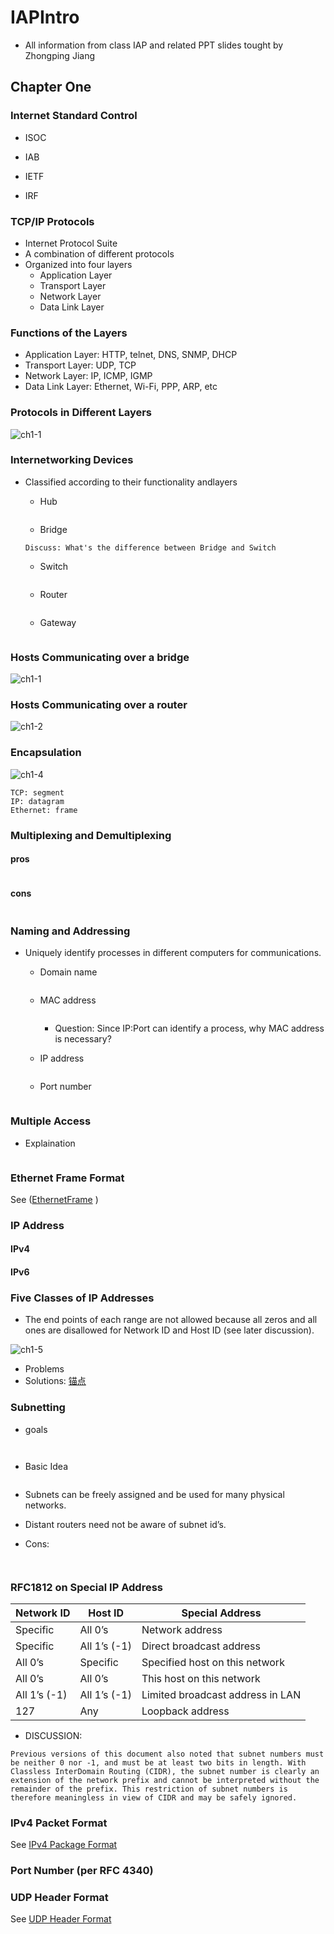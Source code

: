 IAPIntro
====

- All information from class IAP and related PPT slides tought by Zhongping Jiang

## Chapter One 

### Internet Standard Control

- ISOC

- IAB

- IETF

- IRF

### TCP/IP Protocols

- Internet Protocol Suite
- A combination of different protocols 
- Organized into four layers
  - Application Layer
  - Transport Layer
  - Network Layer
  - Data Link Layer

### Functions of the Layers

- Application Layer: HTTP, telnet, DNS, SNMP, DHCP
- Transport Layer: UDP, TCP
- Network Layer: IP, ICMP, IGMP
- Data Link Layer: Ethernet, Wi-Fi, PPP, ARP, etc

### Protocols in Different Layers

![ch1-1](sources/ch1-1.png)

### Internetworking Devices

- Classified according to their functionality andlayers

  - Hub

  ```
  
  ```

  - Bridge

  ```
  Discuss: What's the difference between Bridge and Switch
  ```

  - Switch
  ```
  
  ```
  - Router
  ```
  
  ```
  - Gateway
  ```
  
  ```

### Hosts Communicating over a bridge

![ch1-1](sources/ch1-2.png)



### Hosts Communicating over a router

![ch1-2](sources/ch1-2.png)

### Encapsulation
![ch1-4](sources/ch1-4.png)

```
TCP: segment
IP: datagram
Ethernet: frame
```

### Multiplexing and Demultiplexing

#### pros

```

```

#### cons

````

````

### Naming and Addressing

- Uniquely identify processes in different computers for communications.

  - Domain name

    ```
    
    ```

  - MAC address

    ```
    
    ```

    - Question: Since IP:Port can identify a process, why MAC address is necessary?

  - IP address

    ```
    
    ```

  - Port number

    ```
    
    ```

### Multiple Access

- Explaination

  ```
  
  ```

### Ethernet Frame Format

See ([EthernetFrame](Format.md) )

### IP Address

#### IPv4

#### IPv6

### Five Classes of IP Addresses

- The end points of each range are not allowed because all zeros and all ones are disallowed for Network ID and Host ID (see later discussion).

![ch1-5](sources/ch1-5.png)



- Problems
- Solutions:  [锚点](#anchor)

### <span id = "subnetting">Subnetting</span>

- goals

```
  
```
- Basic Idea
```

```
- Subnets can be freely assigned and be used for many physical networks. 
- Distant routers need not be aware of subnet id’s. 

- Cons:

```
  
```

### RFC1812 on Special IP Address

| Network ID   | Host ID      | Special Address                  |
| ------------ | ------------ | -------------------------------- |
| Specific     | All 0’s      | Network address                  |
| Specific     | All 1’s (-1) | Direct broadcast address         |
| All 0’s      | Specific     | Specified host on this network   |
| All 0’s      | All 0’s      | This host on this network        |
| All 1’s (-1) | All 1’s (-1) | Limited broadcast address in LAN |
| 127          | Any          | Loopback address                 |

- DISCUSSION: 

```
Previous versions of this document also noted that subnet numbers must be neither 0 nor -1, and must be at least two bits in length. With Classless InterDomain Routing (CIDR), the subnet number is clearly an extension of the network prefix and cannot be interpreted without the remainder of the prefix. This restriction of subnet numbers is therefore meaningless in view of CIDR and may be safely ignored.
```

### IPv4 Packet Format

See [IPv4 Package Format](Format.md)

### Port Number (per RFC 4340)

### UDP Header Format

See [UDP Header Format](Format.md)

